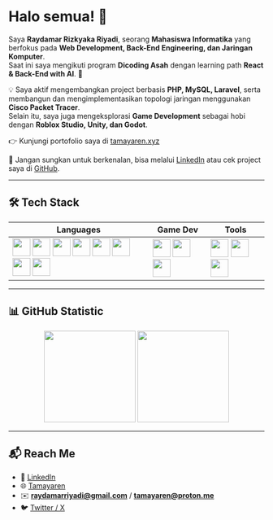 # Halo semua! 👋

Saya **Raydamar Rizkyaka Riyadi**, seorang **Mahasiswa Informatika** yang berfokus pada **Web Development, Back-End Engineering, dan Jaringan Komputer**.  
Saat ini saya mengikuti program **Dicoding Asah** dengan learning path **React & Back-End with AI**. 🚀  

💡 Saya aktif mengembangkan project berbasis **PHP, MySQL, Laravel**, serta membangun dan mengimplementasikan topologi jaringan menggunakan **Cisco Packet Tracer**.  
Selain itu, saya juga mengeksplorasi **Game Development** sebagai hobi dengan **Roblox Studio, Unity, dan Godot**.  

👉 Kunjungi portofolio saya di [tamayaren.xyz](https://tamayaren.xyz/)  

📌 Jangan sungkan untuk berkenalan, bisa melalui [LinkedIn](https://www.linkedin.com/in/raydamar-rizkyaka-riyadi-641a702b9/) atau cek project saya di [GitHub](https://github.com/coatalter).

---

## 🛠 Tech Stack

| Languages | Game Dev | Tools |
|-----------|----------|-------|
| <img src="https://upload.wikimedia.org/wikipedia/commons/c/cf/Lua-Logo.svg" width="35"/> <img src="https://upload.wikimedia.org/wikipedia/commons/8/8f/Luau_Logo_%28Programming_Language%29.svg" width="35"/> <img src="https://upload.wikimedia.org/wikipedia/commons/9/99/Unofficial_JavaScript_logo_2.svg" width="35"/> <img src="https://upload.wikimedia.org/wikipedia/commons/4/4c/Typescript_logo_2020.svg" width="35"/> <img src="https://upload.wikimedia.org/wikipedia/commons/c/c3/Python-logo-notext.svg" width="35"/> <img src="https://upload.wikimedia.org/wikipedia/commons/4/4f/Csharp_Logo.png" width="35"/> <img src="https://upload.wikimedia.org/wikipedia/commons/1/18/ISO_C%2B%2B_Logo.svg" width="35"/> <img src="https://upload.wikimedia.org/wikipedia/commons/2/27/PHP-logo.svg" width="35"/> | <img src="https://images.rbxcdn.com/7c5fe83dffa97250aaddd54178900ea7.png" width="35"/> <img src="https://upload.wikimedia.org/wikipedia/commons/1/19/Unity_Technologies_logo.svg" width="35"/> <img src="https://upload.wikimedia.org/wikipedia/commons/6/6a/Godot_icon.svg" width="35"/> | <img src="https://github.githubassets.com/images/modules/logos_page/GitHub-Mark.png" width="35"/> <img src="https://upload.wikimedia.org/wikipedia/commons/d/d5/Tailwind_CSS_Logo.svg" width="35"/> <img src="https://upload.wikimedia.org/wikipedia/commons/3/3f/Git_icon.svg" width="35"/> |

---

## 📊 GitHub Statistic

<p align="center">
  <img height="180em" src="https://github-readme-stats-eight-theta.vercel.app/api?username=coatalter&show_icons=true&theme=algolia&include_all_commits=true&count_private=true"/>
  <img height="180em" src="https://github-readme-stats-eight-theta.vercel.app/api/top-langs/?username=coatalter&layout=compact&langs_count=8&theme=algolia"/>
</p>

---

## 📬 Reach Me
- 📎 [LinkedIn](https://www.linkedin.com/in/raydamar-rizkyaka-riyadi-641a702b9/)  
- 🌐 [Tamayaren](https://tamayaren.xyz/)  
- ✉️ **raydamarriyadi@gmail.com** / **tamayaren@proton.me**  
- 🐦 [Twitter / X](https://x.com/alteredcoat)  
